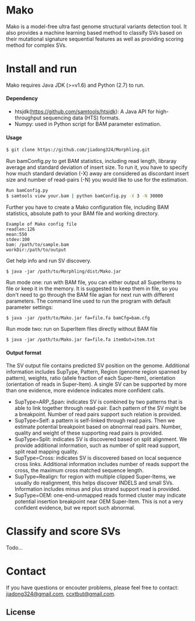 # Mako
Mako is a model-free ultra fast genome structural variants detection tool. It also provides a machine learning based method to classify SVs based on their mutational signature sequential features as well as providing scoring method for complex SVs.

# Install and run

Mako requires Java JDK (>=v1.6) and Python (2.7) to run. 

#### Dependency
* htsjdk(https://github.com/samtools/htsjdk): A Java API for high-throughput sequencing data (HTS) formats.
* Numpy: used in Python script for BAM parameter estimation.

#### Usage
```sh
$ git clone https://github.com/jiadong324/Morphling.git
```

Run bamConfig.py to get BAM statistics, including read length, libraray average and standard deviation of insert size. To run it, you have to specify how much standard deviation (-X) away are considered as discordant insert size and number of read-pairs (-N) you would like to use for the estimation.
```sh
Run bamConfig.py
$ samtools view your.bam | python bamConfig.py -X 3 -N 30000
```
Further you have to create a Mako configuration file, including BAM statistics, absolute path to your BAM file and working directory. 
```
Example of Mako config file
readlen:126
mean:550
stdev:100
bam: /path/to/sample.bam
workDir:/path/to/output
```

Get help info and run SV discovery.
```
$ java -jar /path/to/Morphling/dist/Mako.jar
```

Run mode one: run with BAM file, you can either output all SuperItems to file or keep it in the memory. It is suggested to keep them in file, so you don't need to go through the BAM file agian for next run with different parameters. The command line used to run the program with default parameter settings:
```
$ java -jar /path/to/Mako.jar fa=file.fa bamCfg=bam.cfg
```
Run mode two: run on SuperItem files directly without BAM file

```
$ java -jar /path/to/Mako.jar fa=file.fa itemOut=item.txt
```

#### Output format

The SV output file contains predicted SV position on the genome. Additional information includes SupType, Pattern, Region (genome region spanned by pattern), weights, ratio (allele fraction of each Super-Item), orientation (orientation of reads in Super-Item). A single SV can be supported by more than one evidence, more evidence indicates more confident calls.
* SupType=ARP_Span: indicates SV is combined by two patterns that is able to link together through read-pair. Each pattern of the SV might be a breakpoint. Number of read pairs support such relation is provided.
* SupType=Self: a pattern is self-linked through read pairs. Then we estimate potential breakpoint based on abnormal read pairs. Number, quality and weight of these supporting read pairs is provided.
* SupType=Split: indicates SV is discovered based on split alignment. We provide additional information, such as number of split read support, split read mapping quality.
* SupType=Cross: indicates SV is discovered based on local sequence cross links. Additional information includes number of reads support the cross, the maximum cross matched sequence length.
* SupType=Realign: for region with multiple clipped Super-Items, we usually do realignment, this helps discover INDELS and small SVs. Information includes minus and plus strand support read is provided.
* SupType=OEM: one-end-unmapped reads formed cluster may indicate potential insertion breakpoint near OEM Super-Item. This is not a very confident evidence, but we report such abnormal.

# Classify and score SVs

Todo...

# Contact
If you have questions or encouter problems, please feel free to contact: jiadong324@gmail.com, ccxtbut@gmail.com.

License
----



[//]: # (These are reference links used in the body of this note and get stripped out when the markdown processor does its job. There is no need to format nicely because it shouldn't be seen. Thanks SO - http://stackoverflow.com/questions/4823468/store-comments-in-markdown-syntax)


   [dill]: <https://github.com/joemccann/dillinger>
   [git-repo-url]: <https://github.com/joemccann/dillinger.git>
   [john gruber]: <http://daringfireball.net>
   [df1]: <http://daringfireball.net/projects/markdown/>
   [markdown-it]: <https://github.com/markdown-it/markdown-it>
   [Ace Editor]: <http://ace.ajax.org>
   [node.js]: <http://nodejs.org>
   [Twitter Bootstrap]: <http://twitter.github.com/bootstrap/>
   [jQuery]: <http://jquery.com>
   [@tjholowaychuk]: <http://twitter.com/tjholowaychuk>
   [express]: <http://expressjs.com>
   [AngularJS]: <http://angularjs.org>
   [Gulp]: <http://gulpjs.com>

   [PlDb]: <https://github.com/joemccann/dillinger/tree/master/plugins/dropbox/README.md>
   [PlGh]: <https://github.com/joemccann/dillinger/tree/master/plugins/github/README.md>
   [PlGd]: <https://github.com/joemccann/dillinger/tree/master/plugins/googledrive/README.md>
   [PlOd]: <https://github.com/joemccann/dillinger/tree/master/plugins/onedrive/README.md>
   [PlMe]: <https://github.com/joemccann/dillinger/tree/master/plugins/medium/README.md>
   [PlGa]: <https://github.com/RahulHP/dillinger/blob/master/plugins/googleanalytics/README.md>